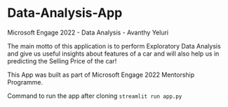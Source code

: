 # Data-Analysis-App
Microsoft Engage 2022 - Data Analysis - Avanthy Yeluri

The main motto of this application is to perform Exploratory Data Analysis and give us useful insights about features of a car and will also help us in predicting the Selling Price of the car!

This App was built as part of Microsoft Engage 2022 Mentorship Programme.

Command to run the app after cloning
`streamlit run app.py`
